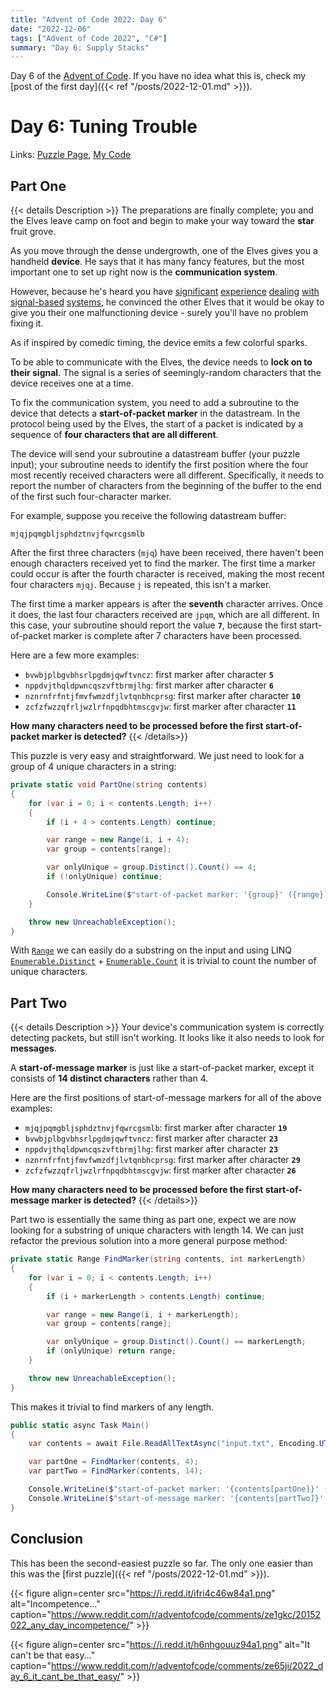```yaml
---
title: "Advent of Code 2022: Day 6"
date: "2022-12-06"
tags: ["Advent of Code 2022", "C#"]
summary: "Day 6: Supply Stacks"
---
```


Day 6 of the [Advent of Code](https://adventofcode.com). If you have no idea what this is, check my [post of the first day]({{< ref "/posts/2022-12-01.md" >}}).

# Day 6: Tuning Trouble

Links: [Puzzle Page](https://adventofcode.com/2022/day/6), [My Code](https://github.com/erri120/advent-of-code-2022/tree/master/day-06)

## Part One

{{< details Description >}}
The preparations are finally complete; you and the Elves leave camp on foot and begin to make your way toward the **star** fruit grove.

As you move through the dense undergrowth, one of the Elves gives you a handheld **device**. He says that it has many fancy features, but the most important one to set up right now is the **communication system**.

However, because he's heard you have [significant](https://adventofcode.com/2016/day/6) [experience](https://adventofcode.com/2016/day/25) [dealing](https://adventofcode.com/2019/day/7) [with](https://adventofcode.com/2019/day/9) [signal-based](https://adventofcode.com/2019/day/16) [systems](https://adventofcode.com/2021/day/25), he convinced the other Elves that it would be okay to give you their one malfunctioning device - surely you'll have no problem fixing it.

As if inspired by comedic timing, the device emits a few colorful sparks.

To be able to communicate with the Elves, the device needs to **lock on to their signal**. The signal is a series of seemingly-random characters that the device receives one at a time.

To fix the communication system, you need to add a subroutine to the device that detects a **start-of-packet marker** in the datastream. In the protocol being used by the Elves, the start of a packet is indicated by a sequence of **four characters that are all different**.

The device will send your subroutine a datastream buffer (your puzzle input); your subroutine needs to identify the first position where the four most recently received characters were all different. Specifically, it needs to report the number of characters from the beginning of the buffer to the end of the first such four-character marker.

For example, suppose you receive the following datastream buffer:

```text
mjqjpqmgbljsphdztnvjfqwrcgsmlb
```

After the first three characters (`mjq`) have been received, there haven't been enough characters received yet to find the marker. The first time a marker could occur is after the fourth character is received, making the most recent four characters `mjqj`. Because `j` is repeated, this isn't a marker.

The first time a marker appears is after the **seventh** character arrives. Once it does, the last four characters received are `jpqm`, which are all different. In this case, your subroutine should report the value **`7`**, because the first start-of-packet marker is complete after 7 characters have been processed.

Here are a few more examples:

- `bvwbjplbgvbhsrlpgdmjqwftvncz`: first marker after character **`5`**
- `nppdvjthqldpwncqszvftbrmjlhg`: first marker after character **`6`**
- `nznrnfrfntjfmvfwmzdfjlvtqnbhcprsg`: first marker after character **`10`**
- `zcfzfwzzqfrljwzlrfnpqdbhtmscgvjw`: first marker after character **`11`**

**How many characters need to be processed before the first start-of-packet marker is detected?**
{{< /details>}}

This puzzle is very easy and straightforward. We just need to look for a group of 4 unique characters in a string:

```csharp
private static void PartOne(string contents)
{
    for (var i = 0; i < contents.Length; i++)
    {
        if (i + 4 > contents.Length) continue;

        var range = new Range(i, i + 4);
        var group = contents[range];

        var onlyUnique = group.Distinct().Count() == 4;
        if (!onlyUnique) continue;

        Console.WriteLine($"start-of-packet marker: '{group}' ({range})");
    }

    throw new UnreachableException();
}
```

With [`Range`](https://learn.microsoft.com/en-us/dotnet/api/system.range) we can easily do a substring on the input and using LINQ [`Enumerable.Distinct`](https://learn.microsoft.com/en-us/dotnet/api/system.linq.enumerable.distinct) + [`Enumerable.Count`](https://learn.microsoft.com/en-us/dotnet/api/system.linq.enumerable.count) it is trivial to count the number of unique characters.

## Part Two

{{< details Description >}}
Your device's communication system is correctly detecting packets, but still isn't working. It looks like it also needs to look for **messages**.

A **start-of-message marker** is just like a start-of-packet marker, except it consists of **14 distinct characters** rather than 4.

Here are the first positions of start-of-message markers for all of the above examples:

- `mjqjpqmgbljsphdztnvjfqwrcgsmlb`: first marker after character **`19`**
- `bvwbjplbgvbhsrlpgdmjqwftvncz`: first marker after character **`23`**
- `nppdvjthqldpwncqszvftbrmjlhg`: first marker after character **`23`**
- `nznrnfrfntjfmvfwmzdfjlvtqnbhcprsg`: first marker after character **`29`**
- `zcfzfwzzqfrljwzlrfnpqdbhtmscgvjw`: first marker after character **`26`**

**How many characters need to be processed before the first start-of-message marker is detected?**
{{< /details>}}

Part two is essentially the same thing as part one, expect we are now looking for a substring of unique characters with length 14. We can just refactor the previous solution into a more general purpose method:

```csharp
private static Range FindMarker(string contents, int markerLength)
{
    for (var i = 0; i < contents.Length; i++)
    {
        if (i + markerLength > contents.Length) continue;

        var range = new Range(i, i + markerLength);
        var group = contents[range];

        var onlyUnique = group.Distinct().Count() == markerLength;
        if (onlyUnique) return range;
    }

    throw new UnreachableException();
}
```

This makes it trivial to find markers of any length.

```csharp
public static async Task Main()
{
    var contents = await File.ReadAllTextAsync("input.txt", Encoding.UTF8);

    var partOne = FindMarker(contents, 4);
    var partTwo = FindMarker(contents, 14);

    Console.WriteLine($"start-of-packet marker: '{contents[partOne]}' ({partOne})");
    Console.WriteLine($"start-of-message marker: '{contents[partTwo]}' ({partTwo})");
}
```

## Conclusion

This has been the second-easiest puzzle so far. The only one easier than this was the [first puzzle]({{< ref "/posts/2022-12-01.md" >}}).

{{< figure align=center src="https://i.redd.it/ifri4c46w84a1.png" alt="Incompetence..." caption="https://www.reddit.com/r/adventofcode/comments/ze1gkc/20152022_any_day_incompetence/" >}}

{{< figure align=center src="https://i.redd.it/h6nhgouuz94a1.png" alt="It can't be that easy..." caption="https://www.reddit.com/r/adventofcode/comments/ze65ji/2022_day_6_it_cant_be_that_easy/" >}}
